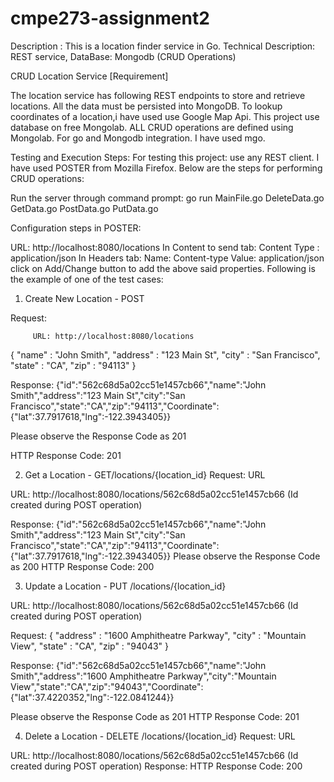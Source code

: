 # cmpe273-assignment2
Description : This is a location finder service in Go.
Technical Description: REST service, DataBase: Mongodb (CRUD Operations)

CRUD Location Service [Requirement]

The location service has following REST endpoints to store and retrieve locations. All the data must be persisted into MongoDB. 
To lookup coordinates of a location,i have used  use Google Map Api.
This project use database on free Mongolab. ALL CRUD operations are defined using Mongolab.
For go and Mongodb integration. I have used mgo.

Testing and Execution Steps:
For testing this project: use any REST client. I have used POSTER from  Mozilla Firefox.
Below are the steps for performing CRUD operations:

Run the server through command prompt: go run MainFile.go DeleteData.go GetData.go PostData.go PutData.go

Configuration steps in POSTER:

URL: http://localhost:8080/locations
In Content to send tab: Content Type : application/json
In Headers tab: Name: Content-type Value: application/json
click on Add/Change button to add the above said properties.
Following is the example of one of the test cases:


1) Create New Location - POST 

Request:

         URL: http://localhost:8080/locations
{
   "name" : "John Smith",
   "address" : "123 Main St",
   "city" : "San Francisco",
   "state" : "CA",
   "zip" : "94113"
}


Response: 
{"id":"562c68d5a02cc51e1457cb66","name":"John Smith","address":"123 Main St","city":"San Francisco","state":"CA","zip":"94113","Coordinate":{"lat":37.7917618,"lng":-122.3943405}}

Please observe the Response Code as 201

HTTP Response Code: 201

2) Get a Location - GET/locations/{location_id}
Request: URL

URL: http://localhost:8080/locations/562c68d5a02cc51e1457cb66 (Id created during POST operation)


Response: 
{"id":"562c68d5a02cc51e1457cb66","name":"John Smith","address":"123 Main St","city":"San Francisco","state":"CA","zip":"94113","Coordinate":{"lat":37.7917618,"lng":-122.3943405}}
Please observe the Response Code as 200
HTTP Response Code: 200

3) Update a Location - PUT /locations/{location_id}

URL: http://localhost:8080/locations/562c68d5a02cc51e1457cb66 (Id created during POST operation)

Request: {
   "address" : "1600 Amphitheatre Parkway",
   "city" : "Mountain View",
   "state" : "CA",
   "zip" : "94043"
}

Response: 
{"id":"562c68d5a02cc51e1457cb66","name":"John Smith","address":"1600 Amphitheatre Parkway","city":"Mountain View","state":"CA","zip":"94043","Coordinate":{"lat":37.4220352,"lng":-122.0841244}}

Please observe the Response Code as 201
HTTP Response Code: 201

4) Delete a Location - DELETE /locations/{location_id}
Request: URL

URL: http://localhost:8080/locations/562c68d5a02cc51e1457cb66 (Id created during POST operation)
Response: HTTP Response Code: 200
